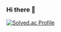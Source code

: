 ### Hi there 👋
[![Solved.ac Profile](http://mazassumnida.wtf/api/v2/generate_badge?boj=templer151)](https://solved.ac/templer151/)
<!--
**jaeseung-lee/jaeseung-lee** is a ✨ _special_ ✨ repository because its `README.md` (this file) appears on your GitHub profile.

Here are some ideas to get you started:

- 🔭 I’m currently working on ...
- 🌱 I’m currently learning ...
- 👯 I’m looking to collaborate on ...
- 🤔 I’m looking for help with ...
- 💬 Ask me about ...
- 📫 How to reach me: ...
- 😄 Pronouns: ...
- ⚡ Fun fact: ...
-->
